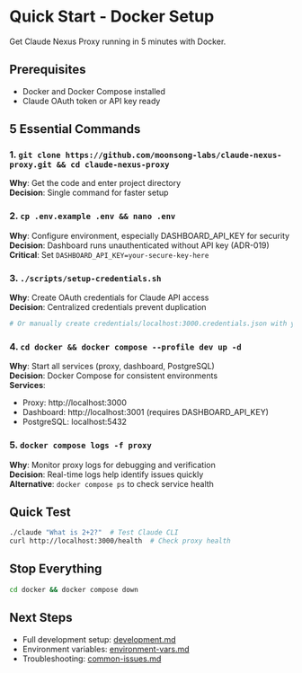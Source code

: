 # Quick Start - Docker Setup

Get Claude Nexus Proxy running in 5 minutes with Docker.

## Prerequisites

- Docker and Docker Compose installed
- Claude OAuth token or API key ready

## 5 Essential Commands

### 1. `git clone https://github.com/moonsong-labs/claude-nexus-proxy.git && cd claude-nexus-proxy`

**Why**: Get the code and enter project directory  
**Decision**: Single command for faster setup

### 2. `cp .env.example .env && nano .env`

**Why**: Configure environment, especially DASHBOARD_API_KEY for security  
**Decision**: Dashboard runs unauthenticated without API key (ADR-019)  
**Critical**: Set `DASHBOARD_API_KEY=your-secure-key-here`

### 3. `./scripts/setup-credentials.sh`

**Why**: Create OAuth credentials for Claude API access  
**Decision**: Centralized credentials prevent duplication

```bash
# Or manually create credentials/localhost:3000.credentials.json with your OAuth token
```

### 4. `cd docker && docker compose --profile dev up -d`

**Why**: Start all services (proxy, dashboard, PostgreSQL)  
**Decision**: Docker Compose for consistent environments  
**Services**:

- Proxy: http://localhost:3000
- Dashboard: http://localhost:3001 (requires DASHBOARD_API_KEY)
- PostgreSQL: localhost:5432

### 5. `docker compose logs -f proxy`

**Why**: Monitor proxy logs for debugging and verification  
**Decision**: Real-time logs help identify issues quickly  
**Alternative**: `docker compose ps` to check service health

## Quick Test

```bash
./claude "What is 2+2?"  # Test Claude CLI
curl http://localhost:3000/health  # Check proxy health
```

## Stop Everything

```bash
cd docker && docker compose down
```

## Next Steps

- Full development setup: [development.md](../01-Getting-Started/development.md)
- Environment variables: [environment-vars.md](../06-Reference/environment-vars.md)
- Troubleshooting: [common-issues.md](../05-Troubleshooting/common-issues.md)
